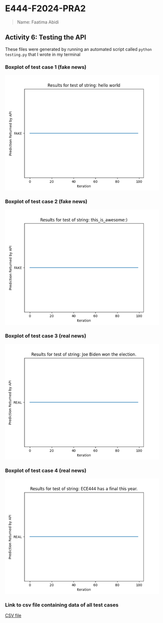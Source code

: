 # E444-F2024-PRA2
> Name: Faatima Abidi

## Activity 6: Testing the API
These files were generated by running an automated script called `python testing.py` that I wrote in my terminal

### Boxplot of test case 1 (fake news)
![](./Figure_1.png)

### Boxplot of test case 2 (fake news)
![](./Figure_2.png)

### Boxplot of test case 3 (real news)
![](./Figure_3.png)

### Boxplot of test case 4 (real news)
![](./Figure_4.png)

### Link to csv file containing data of all test cases
[CSV file](./results.csv)

